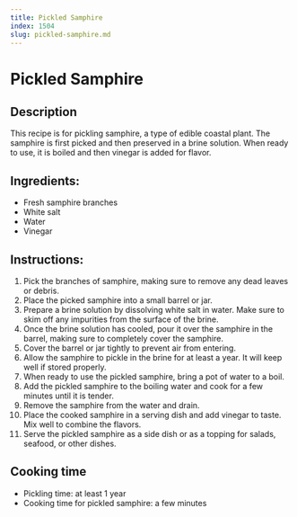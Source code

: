 ```yaml
---
title: Pickled Samphire
index: 1504
slug: pickled-samphire.md
---
```


# Pickled Samphire

## Description
This recipe is for pickling samphire, a type of edible coastal plant. The samphire is first picked and then preserved in a brine solution. When ready to use, it is boiled and then vinegar is added for flavor.

## Ingredients:
- Fresh samphire branches
- White salt
- Water
- Vinegar

## Instructions:
1. Pick the branches of samphire, making sure to remove any dead leaves or debris.
2. Place the picked samphire into a small barrel or jar.
3. Prepare a brine solution by dissolving white salt in water. Make sure to skim off any impurities from the surface of the brine.
4. Once the brine solution has cooled, pour it over the samphire in the barrel, making sure to completely cover the samphire.
5. Cover the barrel or jar tightly to prevent air from entering.
6. Allow the samphire to pickle in the brine for at least a year. It will keep well if stored properly.
7. When ready to use the pickled samphire, bring a pot of water to a boil.
8. Add the pickled samphire to the boiling water and cook for a few minutes until it is tender.
9. Remove the samphire from the water and drain.
10. Place the cooked samphire in a serving dish and add vinegar to taste. Mix well to combine the flavors.
11. Serve the pickled samphire as a side dish or as a topping for salads, seafood, or other dishes.

## Cooking time
- Pickling time: at least 1 year
- Cooking time for pickled samphire: a few minutes